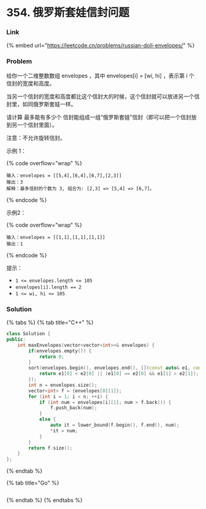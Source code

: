 # 354. 俄罗斯套娃信封问题

### Link

{% embed url="https://leetcode.cn/problems/russian-doll-envelopes/" %}

### Problem

给你一个二维整数数组 envelopes ，其中 envelopes\[i] = \[wi, hi] ，表示第 i 个信封的宽度和高度。

当另一个信封的宽度和高度都比这个信封大的时候，这个信封就可以放进另一个信封里，如同俄罗斯套娃一样。

请计算 最多能有多少个 信封能组成一组“俄罗斯套娃”信封（即可以把一个信封放到另一个信封里面）。

注意：不允许旋转信封。

示例 1：

{% code overflow="wrap" %}
```
输入：envelopes = [[5,4],[6,4],[6,7],[2,3]]
输出：3
解释：最多信封的个数为 3, 组合为: [2,3] => [5,4] => [6,7]。
```
{% endcode %}

示例2：

{% code overflow="wrap" %}
```
输入：envelopes = [[1,1],[1,1],[1,1]]
输出：1
```
{% endcode %}

提示：

* `1 <= envelopes.length <= 105`
* `envelopes[i].length == 2`
* `1 <= wi, hi <= 105`

### Solution

{% tabs %}
{% tab title="C++" %}
```cpp
class Solution {
public:
    int maxEnvelopes(vector<vector<int>>& envelopes) {
        if(envelopes.empty()) {
            return 0;
        }
        sort(envelopes.begin(), envelopes.end(), [](const auto& e1, const auto& e2){
            return e1[0] < e2[0] || (e1[0] == e2[0] && e1[1] > e2[1]);
        });
        int n = envelopes.size();
        vector<int> f = {envelopes[0][1]};
        for (int i = 1; i < n; ++i) {
            if (int num = envelopes[i][1]; num > f.back()) {
                f.push_back(num);
            }
            else {
                auto it = lower_bound(f.begin(), f.end(), num);
                *it = num;
            }
        }
        return f.size();
    }
};
```
{% endtab %}

{% tab title="Go" %}
```go
```
{% endtab %}
{% endtabs %}
